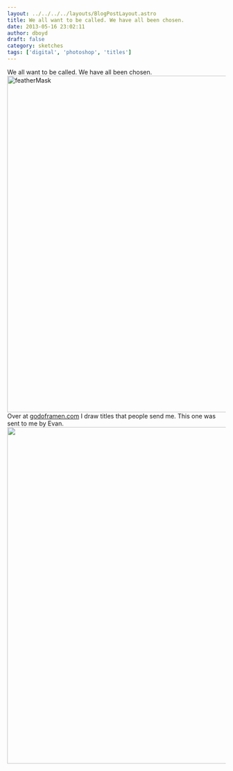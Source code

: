 ```yaml
---
layout: ../../../../layouts/BlogPostLayout.astro
title: We all want to be called. We have all been chosen.
date: 2013-05-16 23:02:11
author: dboyd
draft: false
category: sketches
tags: ['digital', 'photoshop', 'titles']
---
```

We all want to be called. We have all been chosen.
<a href="https://danaboyd.local/wp-content/uploads/2013/05/featherMask.jpg"><img class="alignnone size-full wp-image-627" alt="featherMask" src="https://danaboyd.local/wp-content/uploads/2013/05/featherMask.jpg" width="600" height="776" /></a>
Over at <a title="godoframen.com" href="http://godoframen.com">godoframen.com</a> I draw titles that people send me. This one was sent to me by Evan.
<img
srcset="https://img.danaboyd.com/images/2013/05/featherMask_480.avif 480w"
sizes="(max-width: 480px) 100vw"
src="https://img.danaboyd.com/images/2013/05/featherMask.jpg"
alt=""
style="width: auto; height: clamp(0px, 95vh, 776px);"
/>

